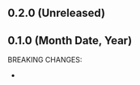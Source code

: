 ## 0.2.0 (Unreleased)

<!--
BREAKING CHANGES:
NOTES:
FEATURES:
ENHANCEMENTS:
BUG FIXES:
DOCUMENTATION:
-->

## 0.1.0 (Month Date, Year)

BREAKING CHANGES:

- 
